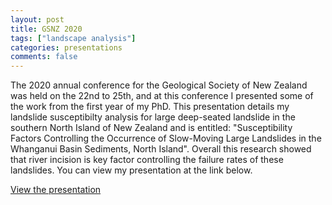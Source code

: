 ```yaml
---
layout: post
title: GSNZ 2020
tags: ["landscape analysis"]
categories: presentations
comments: false
---
```

The 2020 annual conference for the Geological Society of New Zealand was held on the 22nd to 25th, and at this conference I presented some of the work from the first year of my PhD. This presentation details my landslide susceptibilty analysis for large deep-seated landslide in the southern North Island of New Zealand and is entitled: "Susceptibility Factors Controlling the Occurrence of Slow-Moving Large Landslides in the Whanganui Basin Sediments, North Island". Overall this research showed that river incision is key factor controlling the failure rates of these landslides. You can view my presentation at the link below.

[View the presentation](/assets/presentations/GSNZ_2020.pdf)